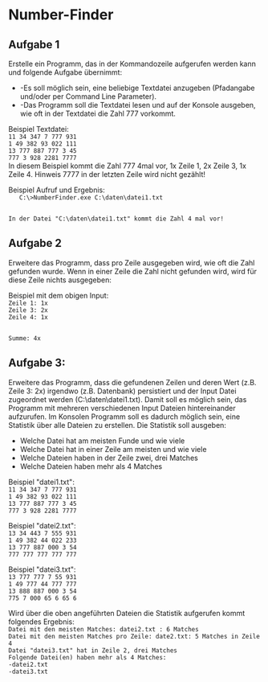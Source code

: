 <h1>Number-Finder</h1>

<h2>Aufgabe 1</h2>
<p>
Erstelle ein Programm, das in der Kommandozeile aufgerufen werden kann und folgende Aufgabe übernimmt:
<ul>
<li> -Es soll möglich sein, eine beliebige Textdatei anzugeben (Pfadangabe und/oder per Command Line Parameter).</li>
<li> -Das Programm soll die Textdatei lesen und auf der Konsole ausgeben, wie oft in der Textdatei die Zahl 777 vorkommt. 
</ul>

<p>
Beispiel Textdatei:
<code>
11 34 347 7 777 931
1 49 382 93 022 111
13 777 887 777 3 45
777 3 928 2281 7777
</code>
In diesem Beispiel kommt die Zahl 777 4mal vor, 1x Zeile 1, 2x Zeile 3, 1x Zeile 4. Hinweis 7777 in der letzten Zeile wird nicht gezählt!
</p>
<p>
Beispiel Aufruf und Ergebnis:
<code>
   C:\>NumberFinder.exe C:\daten\datei1.txt

In der Datei "C:\daten\datei1.txt" kommt die Zahl 4 mal vor!
</code>

</p>
</p>

<h2>Aufgabe 2</h2>
<p>
Erweitere das Programm, dass pro Zeile ausgegeben wird, wie oft die Zahl gefunden wurde. Wenn in einer Zeile die Zahl nicht gefunden wird, wird für diese Zeile nichts ausgegeben:
<p>
Beispiel mit dem obigen Input:
<code>
Zeile 1: 1x
Zeile 3: 2x
Zeile 4: 1x

Summe: 4x
</code>

</p>
</p>
<h2>Aufgabe 3:</h2>
<p>
Erweitere das Programm, dass die gefundenen Zeilen und deren Wert (z.B. Zeile 3: 2x) irgendwo (z.B. Datenbank) persistiert und der Input Datei zugeordnet werden (C:\daten\datei1.txt). Damit soll es möglich sein, das Programm mit mehreren verschiedenen Input Dateien hintereinander aufzurufen.
Im Konsolen Programm soll es dadurch möglich sein, eine Statistik über alle Dateien zu erstellen. Die Statistik soll ausgeben:<br>
<ul>
<li>Welche Datei hat am meisten Funde und wie viele</li>
<li>Welche Datei hat in einer Zeile am meisten und wie viele</li>
<li>Welche Dateien haben in der Zeile zwei, drei Matches</li>
<li>Welche Dateien haben mehr als 4 Matches</li> 
</ul>
<p>
Beispiel "datei1.txt":
<code>
11 34 347 7 777 931
1 49 382 93 022 111
13 777 887 777 3 45
777 3 928 2281 7777
</code>
</p>
<p>
Beispiel "datei2.txt":
<code>
13 34 443 7 555 931
1 49 382 44 022 233
13 777 887 000 3 54
777 777 777 777 777
</code>
</p>
<p>
Beispiel "datei3.txt":
<code>
13 777 777 7 55 931
1 49 777 44 777 777
13 888 887 000 3 54
775 7 000 65 6 65 6
</code>
</p>
Wird über die oben angeführten Dateien die Statistik aufgerufen kommt folgendes Ergebnis:
<code>
Datei mit den meisten Matches: datei2.txt : 6 Matches
Datei mit den meisten Matches pro Zeile: date2.txt: 5 Matches in Zeile 4
Datei "datei3.txt" hat in Zeile 2, drei Matches
Folgende Datei(en) haben mehr als 4 Matches:
-datei2.txt
-datei3.txt
</code>
</p>
